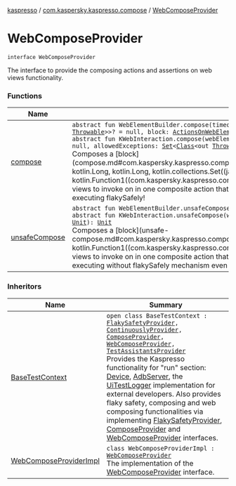 [kaspresso](../../index.md) / [com.kaspersky.kaspresso.compose](../index.md) / [WebComposeProvider](./index.md)

# WebComposeProvider

`interface WebComposeProvider`

The interface to provide the composing actions and assertions on web views functionality.

### Functions

| Name | Summary |
|---|---|
| [compose](compose.md) | `abstract fun WebElementBuilder.compose(timeoutMs: `[`Long`](https://kotlinlang.org/api/latest/jvm/stdlib/kotlin/-long/index.html)`? = null, intervalMs: `[`Long`](https://kotlinlang.org/api/latest/jvm/stdlib/kotlin/-long/index.html)`? = null, allowedExceptions: `[`Set`](https://kotlinlang.org/api/latest/jvm/stdlib/kotlin.collections/-set/index.html)`<`[`Class`](https://developer.android.com/reference/java/lang/Class.html)`<out `[`Throwable`](https://kotlinlang.org/api/latest/jvm/stdlib/kotlin/-throwable/index.html)`>>? = null, block: `[`ActionsOnWebElementsPack`](../../com.kaspersky.kaspresso.compose.pack/-actions-on-web-elements-pack/index.md)`.() -> `[`Unit`](https://kotlinlang.org/api/latest/jvm/stdlib/kotlin/-unit/index.html)`): `[`Unit`](https://kotlinlang.org/api/latest/jvm/stdlib/kotlin/-unit/index.html)<br>`abstract fun KWebInteraction.compose(webElementBuilder: WebElementBuilder, timeoutMs: `[`Long`](https://kotlinlang.org/api/latest/jvm/stdlib/kotlin/-long/index.html)`? = null, intervalMs: `[`Long`](https://kotlinlang.org/api/latest/jvm/stdlib/kotlin/-long/index.html)`? = null, allowedExceptions: `[`Set`](https://kotlinlang.org/api/latest/jvm/stdlib/kotlin.collections/-set/index.html)`<`[`Class`](https://developer.android.com/reference/java/lang/Class.html)`<out `[`Throwable`](https://kotlinlang.org/api/latest/jvm/stdlib/kotlin/-throwable/index.html)`>>? = null, block: `[`ActionsPack`](../../com.kaspersky.kaspresso.compose.pack/-actions-pack/index.md)`<KWebInteraction>.() -> `[`Unit`](https://kotlinlang.org/api/latest/jvm/stdlib/kotlin/-unit/index.html)`): `[`Unit`](https://kotlinlang.org/api/latest/jvm/stdlib/kotlin/-unit/index.html)<br>Composes a [block](compose.md#com.kaspersky.kaspresso.compose.WebComposeProvider$compose(com.agoda.kakao.web.WebElementBuilder, kotlin.Long, kotlin.Long, kotlin.collections.Set((java.lang.Class((kotlin.Throwable)))), kotlin.Function1((com.kaspersky.kaspresso.compose.pack.ActionsOnWebElementsPack, kotlin.Unit)))/block) of actions with their web views to invoke on in one composite action that succeeds if at least one of it's parts succeeds. Please, be aware of `or` sections are executing flakySafely! |
| [unsafeCompose](unsafe-compose.md) | `abstract fun WebElementBuilder.unsafeCompose(block: `[`ActionsOnWebElementsPack`](../../com.kaspersky.kaspresso.compose.pack/-actions-on-web-elements-pack/index.md)`.() -> `[`Unit`](https://kotlinlang.org/api/latest/jvm/stdlib/kotlin/-unit/index.html)`): `[`Unit`](https://kotlinlang.org/api/latest/jvm/stdlib/kotlin/-unit/index.html)<br>`abstract fun KWebInteraction.unsafeCompose(webElementBuilder: WebElementBuilder, block: `[`ActionsPack`](../../com.kaspersky.kaspresso.compose.pack/-actions-pack/index.md)`<KWebInteraction>.() -> `[`Unit`](https://kotlinlang.org/api/latest/jvm/stdlib/kotlin/-unit/index.html)`): `[`Unit`](https://kotlinlang.org/api/latest/jvm/stdlib/kotlin/-unit/index.html)<br>Composes a [block](unsafe-compose.md#com.kaspersky.kaspresso.compose.WebComposeProvider$unsafeCompose(com.agoda.kakao.web.WebElementBuilder, kotlin.Function1((com.kaspersky.kaspresso.compose.pack.ActionsOnWebElementsPack, kotlin.Unit)))/block) of actions with their web views to invoke on in one composite action that succeeds if at least one of it's parts succeeds. Please, be aware of `or` sections are executing without flakySafely mechanism     even though there may be flakySafely interceptors in your Kaspresso settings! |

### Inheritors

| Name | Summary |
|---|---|
| [BaseTestContext](../../com.kaspersky.kaspresso.testcases.core.testcontext/-base-test-context.md) | `open class BaseTestContext : `[`FlakySafetyProvider`](../../com.kaspersky.kaspresso.flakysafety/-flaky-safety-provider/index.md)`, `[`ContinuouslyProvider`](../../com.kaspersky.kaspresso.flakysafety/-continuously-provider/index.md)`, `[`ComposeProvider`](../-compose-provider/index.md)`, `[`WebComposeProvider`](./index.md)`, `[`TestAssistantsProvider`](../../com.kaspersky.kaspresso.testcases.core.testassistants/-test-assistants-provider/index.md)<br>Provides the Kaspresso functionality for "run" section: [Device](../../com.kaspersky.kaspresso.device/-device/index.md), [AdbServer](../../com.kaspersky.kaspresso.device.server/-adb-server/index.md), the [UiTestLogger](../../com.kaspersky.kaspresso.logger/-ui-test-logger.md) implementation for external developers. Also provides flaky safety, composing and web composing functionalities via implementing [FlakySafetyProvider](../../com.kaspersky.kaspresso.flakysafety/-flaky-safety-provider/index.md), [ComposeProvider](../-compose-provider/index.md) and [WebComposeProvider](./index.md) interfaces. |
| [WebComposeProviderImpl](../-web-compose-provider-impl/index.md) | `class WebComposeProviderImpl : `[`WebComposeProvider`](./index.md)<br>The implementation of the [WebComposeProvider](./index.md) interface. |

